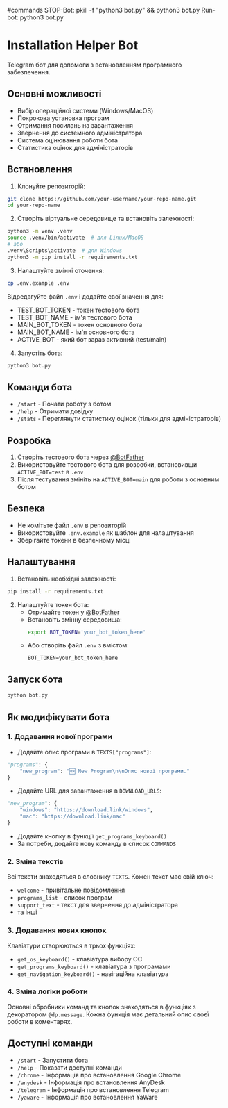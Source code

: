 #commands
STOP-Bot: pkill -f "python3 bot.py" && python3 bot.py
Run-bot: python3 bot.py

# Installation Helper Bot

Telegram бот для допомоги з встановленням програмного забезпечення.

## Основні можливості

- Вибір операційної системи (Windows/MacOS)
- Покрокова установка програм
- Отримання посилань на завантаження
- Звернення до системного адміністратора
- Система оцінювання роботи бота
- Статистика оцінок для адміністраторів

## Встановлення

1. Клонуйте репозиторій:
```bash
git clone https://github.com/your-username/your-repo-name.git
cd your-repo-name
```

2. Створіть віртуальне середовище та встановіть залежності:
```bash
python3 -m venv .venv
source .venv/bin/activate  # для Linux/MacOS
# або
.venv\Scripts\activate  # для Windows
python3 -m pip install -r requirements.txt
```

3. Налаштуйте змінні оточення:
```bash
cp .env.example .env
```
Відредагуйте файл `.env` і додайте свої значення для:
- TEST_BOT_TOKEN - токен тестового бота
- TEST_BOT_NAME - ім'я тестового бота
- MAIN_BOT_TOKEN - токен основного бота
- MAIN_BOT_NAME - ім'я основного бота
- ACTIVE_BOT - який бот зараз активний (test/main)

4. Запустіть бота:
```bash
python3 bot.py
```

## Команди бота

- `/start` - Почати роботу з ботом
- `/help` - Отримати довідку
- `/stats` - Переглянути статистику оцінок (тільки для адміністраторів)

## Розробка

1. Створіть тестового бота через [@BotFather](https://t.me/BotFather)
2. Використовуйте тестового бота для розробки, встановивши `ACTIVE_BOT=test` в `.env`
3. Після тестування змініть на `ACTIVE_BOT=main` для роботи з основним ботом

## Безпека

- Не комітьте файл `.env` в репозиторій
- Використовуйте `.env.example` як шаблон для налаштування
- Зберігайте токени в безпечному місці

## Налаштування

1. Встановіть необхідні залежності:
```bash
pip install -r requirements.txt
```

2. Налаштуйте токен бота:
   - Отримайте токен у [@BotFather](https://t.me/BotFather)
   - Встановіть змінну середовища:
     ```bash
     export BOT_TOKEN='your_bot_token_here'
     ```
   - Або створіть файл `.env` з вмістом:
     ```
     BOT_TOKEN=your_bot_token_here
     ```

## Запуск бота

```bash
python bot.py
```

## Як модифікувати бота

### 1. Додавання нової програми

- Додайте опис програми в `TEXTS["programs"]`:
```python
"programs": {
    "new_program": "🆕 New Program\n\nОпис нової програми."
}
```

- Додайте URL для завантаження в `DOWNLOAD_URLS`:
```python
"new_program": {
    "windows": "https://download.link/windows",
    "mac": "https://download.link/mac"
}
```

- Додайте кнопку в функції `get_programs_keyboard()`
- За потреби, додайте нову команду в список `COMMANDS`

### 2. Зміна текстів

Всі тексти знаходяться в словнику `TEXTS`. Кожен текст має свій ключ:
- `welcome` - привітальне повідомлення
- `programs_list` - список програм
- `support_text` - текст для звернення до адміністратора
- та інші

### 3. Додавання нових кнопок

Клавіатури створюються в трьох функціях:
- `get_os_keyboard()` - клавіатура вибору ОС
- `get_programs_keyboard()` - клавіатура з програмами
- `get_navigation_keyboard()` - навігаційна клавіатура

### 4. Зміна логіки роботи

Основні обробники команд та кнопок знаходяться в функціях з декоратором `@dp.message`. Кожна функція має детальний опис своєї роботи в коментарях.

## Доступні команди

- `/start` - Запустити бота
- `/help` - Показати доступні команди
- `/chrome` - Інформація про встановлення Google Chrome
- `/anydesk` - Інформація про встановлення AnyDesk
- `/telegram` - Інформація про встановлення Telegram
- `/yaware` - Інформація про встановлення YaWare 